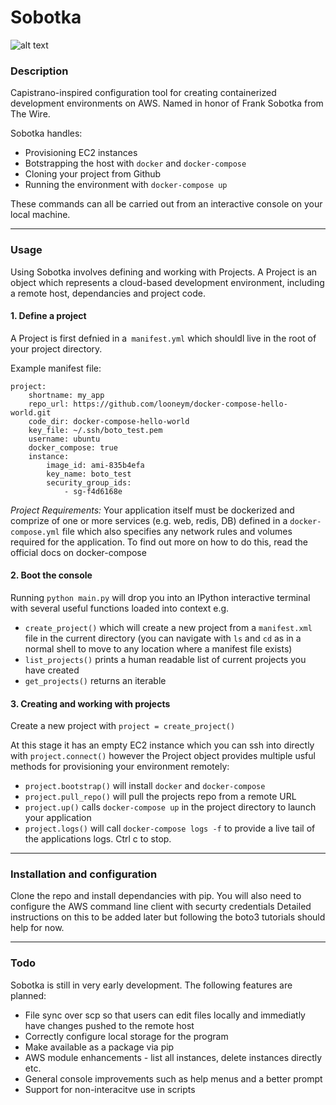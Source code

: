 # Sobotka

![alt text](http://cdn.collider.com/wp-content/uploads/the-wire-season-2-tv-show-image-frank-sobotka.jpg)


### Description 

Capistrano-inspired configuration tool for creating containerized development environments on AWS. Named in honor of Frank Sobotka
from The Wire. 

Sobotka handles:

- Provisioning EC2 instances
- Botstrapping the host with `docker` and `docker-compose`
- Cloning your project from Github
- Running the environment with `docker-compose up`

These commands can all be carried out from an interactive console on your local machine. 

***

### Usage 

Using Sobotka involves defining and working with Projects. A Project is an object which represents a cloud-based 
development environment, including a remote host, dependancies and project code. 

#### 1. Define a project 

A Project is first defnied in a` manifest.yml` which shouldl live in the root of your project directory.

Example manifest file:

```
project:
    shortname: my_app
    repo_url: https://github.com/looneym/docker-compose-hello-world.git
    code_dir: docker-compose-hello-world
    key_file: ~/.ssh/boto_test.pem
    username: ubuntu
    docker_compose: true  
    instance:
        image_id: ami-835b4efa
        key_name: boto_test
        security_group_ids:
            - sg-f4d6168e
```

*Project Requirements:* Your application itself must be dockerized and comprize of one or more services (e.g. web, redis, DB)
defined in a `docker-compose.yml` file which also specifies any network rules and volumes required for the application. To find
out more on how to do this, read the official docs on docker-compose

#### 2. Boot the console

Running `python main.py` will drop you into an IPython interactive terminal with several useful functions loaded into context e.g.

- `create_project()` which will create a new project from a `manifest.xml` file in the current directory (you can navigate with `ls`
and `cd` as in a normal shell to move to any location where a manifest file exists)
- `list_projects()` prints a human readable list of current projects you have created
- `get_projects()` returns an iterable 

#### 3. Creating and working with projects

Create a new project with `project = create_project()` 

At this stage it has an empty EC2 instance which you can ssh into directly with `project.connect()` however the 
Project object provides multiple usful methods for provisioning your environment remotely:

- `project.bootstrap()` will install `docker` and `docker-compose`
- `project.pull_repo()` will pull the projects repo from a remote URL 
- `project.up()` calls `docker-compose up` in the project directory to launch your application
- `project.logs()` will call `docker-compose logs -f` to provide a live tail of the applications logs. Ctrl c to stop. 

***

### Installation and configuration

Clone the repo and install dependancies with pip. You will also need to configure the AWS command line client with securty credentials
Detailed instructions on this to be added later but following the boto3 tutorials should help for now. 

***

### Todo

Sobotka is still in very early development. The following features are planned:

- File sync over scp so that users can edit files locally and immediatly have changes pushed to the remote host
- Correctly configure local storage for the program
- Make available as a package via pip
- AWS module enhancements - list all instances, delete instances directly etc.
- General console improvements such as help menus and a better prompt
- Support for non-interacitve use in scripts









